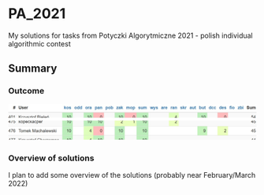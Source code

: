 # PA_2021
My solutions for tasks from Potyczki Algorytmiczne 2021 - polish individual algorithmic contest

## Summary
### Outcome
![Points](_Summary/Points.jpg)

### Overview of solutions
I plan to add some overview of the solutions (probably near February/March 2022)

